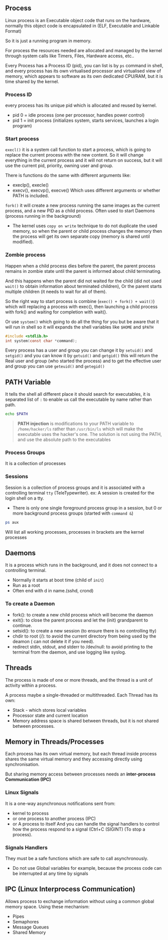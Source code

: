 ## Process
Linux process is an Executable object code that runs on the hardware, normally this object code is encapsulated in (ELF, Executable and Linkable Format)

So it is just a running program in memory.

For process the resources needed are allocated and managed by the kernel through system calls like Timers, Files, Hardware access, etc..

Every Process has a Process ID (pid), you can list is by `ps` command in shell, and every process has its own virtualised processor and virtualised view of memory, which appears to software as its own dedicated CPU/RAM, but it is time shared by the kernel.
### Process ID
every process has its unique pid which is allocated and reused by kernel.
- pid 0 = idle process (one per processor, handles power control)
- pid 1 = init process (initializes system, starts services, launches a login program)

### Start process
`execl()` it is a system call function to start a process, which is going to replace the current process with the new content.
So it will change everything in the current process and it will not return on success, but it will use the current pid, priority, owning user and group.

There is functions do the same with different arguments like:
- execlp(), execle()
- execv(), execvp(), execve()
Which uses different arguments or whether PATH is included.

`fork()` it will create a new process running the same images as the current process, and a new PID as a child process.
Often used to start Daemons (process running in the background)
- The kernel uses `copy on write` technique to do not duplicate the used memory, so when the parent or child process changes the memory then the process will get its own separate copy (memory is shared until modified).

### Zombie process
Happen when a child process dies before the parent, the parent process remains in zombie state until the parent is informed about child terminating.

And this happens when the parent did not waited for the child (did not used `wait()` to obtain information about terminated children),
Or the parent starts multiple children (it needs to wait for all of them).

So the right way to start process is combine (`exec() + fork() + wait()`) which will replacing a process with exec(), then launching a child process with fork() and waiting for completion with wait().

Or use `system()` which going to do all the thing for you but be aware that it will run in shell so it will expands the shell variables like `$HOME` and `$PATH`

``` c
#include <stdlib.h>
int system(const char *command);
```

Every process has a user and group you can change it by `setuid()` and `setgid()` and you can know it by `getuid()` and `getgid()` this will return the Real user and group (who started the process) and to get the effective user and group you can use `geteuid()` and `getegid()`
## PATH Variable
It tells the shell all different place it should search for executables, it is separated list of `:` to enable us call the executable by name rather than path.
``` bash
echo $PATH
```

> **PATH injection** is modifications to your PATH variable to `/home/hacker/ls` rather than `/usr/bin/ls` which will make the executable uses the hacker's one.
> The solution is not using the PATH, and use the absolute path to the executables


### Process Groups
It is a collection of processes

### Sessions
Session is a collection of process groups and it is associated with a controlling terminal `tty` (TeleTypewriter).
ex: A session is created for the login shell on a tty.
- There is only one single foreground process group in a session, but 0 or more background process groups (started with `command &`)

``` bash
ps aux
```
Will list all working processes, processes in brackets are the kernel processes

## Daemons
It is a process which runs in the background, and it does not connect to a controlling terminal.
- Normally it starts at boot time (child of `init`)
- Run as a root
- Often end with d in name.(sshd, crond)

### To create a Daemon
- fork(): to create a new child process which will become the daemon
- exit(): to close the parent process and let the (init) grandparent to continue.
- setsid(): to create a new session (to ensure there is no controlling tty)
- chdir to root (/): to avoid the current directory from being used by the deamon ( can not delete it if you need).
- redirect stdin, stdout, and stderr to /dev/null: to avoid printing to the terminal from the daemon, and use logging like syslog.
## Threads
The process is made of one or more threads, and the thread is a unit of activity within a process.

A process maybe a single-threaded or multithreaded.
Each Thread has its own:
- Stack - which stores local variables
- Processor state and current location
- Memory address space is shared between threads, but it is not shared between processes.


## Memory in Threads/Processes

Each process has its own virtual memory, but each thread inside process shares the same virtual memory and they accessing directly using synchronisation.

But sharing memory access between processes needs an **inter-process Communication (IPC)** 

### Linux Signals
It is a one-way asynchronous notifications sent from:
- kernel to process
- or one process to another process (IPC)
- or A process to itself
And you can handle the signal handlers to control how the process respond to a signal (Ctrl+C (SIGINT) (To stop a process).

### Signals Handlers
They must be a safe functions which are safe to call asynchronously.
- Do not use Global variables for example, because the process code can be interrupted at any time by signals

## IPC (Linux Interprocess Communication)
Allows process to exchange information without using a common global memory space.
Using these mechanism:
- Pipes
- Semaphores
- Message Queues
- Shared Memory